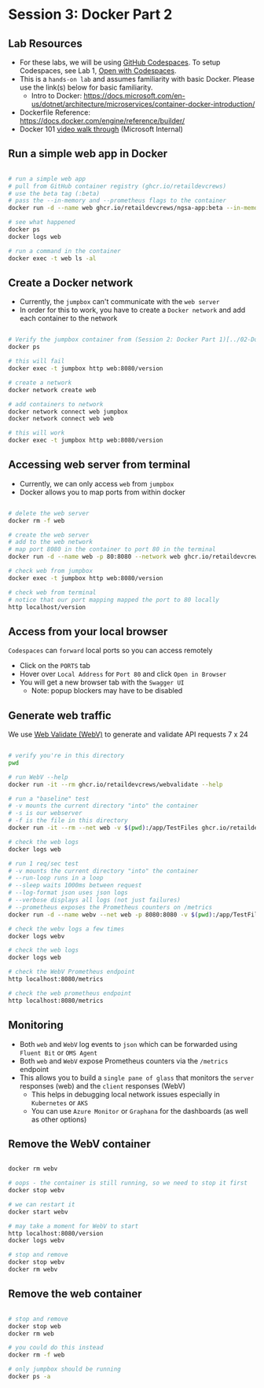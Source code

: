 # Session 3: Docker Part 2

## Lab Resources

- For these labs, we will be using [GitHub Codespaces](https://github.com/features/codespaces). To setup Codespaces, see Lab 1, [Open with Codespaces](../01-Setup-Codespaces/README.md#open-with-codespaces).
- This is a `hands-on lab` and assumes familiarity with basic Docker. Please use the link(s) below for basic familiarity.
  - Intro to Docker: <https://docs.microsoft.com/en-us/dotnet/architecture/microservices/container-docker-introduction/>
- Dockerfile Reference: <https://docs.docker.com/engine/reference/builder/>
- Docker 101 [video walk through](https://msit.microsoftstream.com/video/7115a4ff-0400-85a8-5a90-f1eb80993e79?channelId=533aa1ff-0400-85a8-6076-f1eb81fb8468) (Microsoft Internal)

## Run a simple web app in Docker

```bash

# run a simple web app
# pull from GitHub container registry (ghcr.io/retaildevcrews)
# use the beta tag (:beta)
# pass the --in-memory and --prometheus flags to the container
docker run -d --name web ghcr.io/retaildevcrews/ngsa-app:beta --in-memory --prometheus

# see what happened
docker ps
docker logs web

# run a command in the container
docker exec -t web ls -al

```

## Create a Docker network

- Currently, the `jumpbox` can't communicate with the `web server`
- In order for this to work, you have to create a `Docker network` and add each container to the network

```bash

# Verify the jumpbox container from (Session 2: Docker Part 1)[../02-Docker-Part-1/README.md] is running
docker ps

# this will fail
docker exec -t jumpbox http web:8080/version

# create a network
docker network create web

# add containers to network
docker network connect web jumpbox
docker network connect web web

# this will work
docker exec -t jumpbox http web:8080/version

```

## Accessing web server from terminal

- Currently, we can only access `web` from `jumpbox`
- Docker allows you to map ports from within docker

```bash

# delete the web server
docker rm -f web

# create the web server
# add to the web network
# map port 8080 in the container to port 80 in the terminal
docker run -d --name web -p 80:8080 --network web ghcr.io/retaildevcrews/ngsa-app:beta --in-memory --prometheus

# check web from jumpbox
docker exec -t jumpbox http web:8080/version

# check web from terminal
# notice that our port mapping mapped the port to 80 locally
http localhost/version

```

## Access from your local browser

`Codespaces` can `forward` local ports so you can access remotely

- Click on the `PORTS` tab
- Hover over `Local Address` for `Port 80` and click `Open in Browser`
- You will get a new browser tab with the `Swagger UI`
  - Note: popup blockers may have to be disabled

## Generate web traffic

We use [Web Validate (WebV)](https://github.com/microsoft/webvalidate) to generate and validate API requests 7 x 24

```bash

# verify you're in this directory
pwd

# run WebV --help
docker run -it --rm ghcr.io/retaildevcrews/webvalidate --help

# run a "baseline" test
# -v mounts the current directory "into" the container
# -s is our webserver
# -f is the file in this directory
docker run -it --rm --net web -v $(pwd):/app/TestFiles ghcr.io/retaildevcrews/webvalidate -s http://web:8080 -f baseline.json

# check the web logs
docker logs web

# run 1 req/sec test
# -v mounts the current directory "into" the container
# --run-loop runs in a loop
# --sleep waits 1000ms between request
# --log-format json uses json logs
# --verbose displays all logs (not just failures)
# --prometheus exposes the Prometheus counters on /metrics
docker run -d --name webv --net web -p 8080:8080 -v $(pwd):/app/TestFiles ghcr.io/retaildevcrews/webvalidate -s http://web:8080 -f baseline.json --run-loop --sleep 1000 --log-format json --verbose --prometheus

# check the webv logs a few times
docker logs webv

# check the web logs
docker logs web

# check the WebV Prometheus endpoint
http localhost:8080/metrics

# check the web prometheus endpoint
http localhost:8080/metrics

```

## Monitoring

- Both `web` and `WebV` log events to `json` which can be forwarded using `Fluent Bit` or `OMS Agent`
- Both `web` and `WebV` expose Prometheus counters via the `/metrics` endpoint
- This allows you to build a `single pane of glass` that monitors the `server` responses (web) and the `client` responses (WebV)
  - This helps in debugging local network issues especially in `Kubernetes` or `AKS`
  - You can use `Azure Monitor` or `Graphana` for the dashboards (as well as other options)

## Remove the WebV container

```bash

docker rm webv

# oops - the container is still running, so we need to stop it first
docker stop webv

# we can restart it
docker start webv

# may take a moment for WebV to start
http localhost:8080/version
docker logs webv

# stop and remove
docker stop webv
docker rm webv

```

## Remove the web container

```bash

# stop and remove
docker stop web
docker rm web

# you could do this instead
docker rm -f web

# only jumpbox should be running
docker ps -a

```
